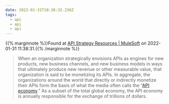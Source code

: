 ```yaml
---
date: 2022-01-31T10:38:32.236Z
tags:
  - api
  - api
  - api
---
```

{{% marginnote %}}Found at [API Strategy Resources | MuleSoft](https://www.mulesoft.com/resources/api-strategy) on 2022-01-31 11:38:31.{{% /marginnote %}}

> When an organization strategically envisions APIs as engines for new products, new business channels, and new business models in ways that ultimately produce new revenue or other measurable value, that organization is said to be monetizing its APIs. In aggregate, the organizations around the world that directly or indirectly monetize their APIs form the basis of what the media often calls the “[API economy](https://www.mulesoft.com/resources/api/what-is-an-api-economy).” As a subset of the total global economy, the API economy is annually responsible for the exchange of trillions of dollars.

